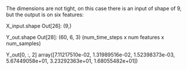 The dimensions are not tight, on this case there is an input of shape of 9, but the output is on six features:

X_input.shape
Out[26]: (9,)

Y_out.shape
Out[28]: (60, 6, 3)
(num_time_steps x num features x num_samples)

Y_out[0, :, 2]
array([7.11217510e-02, 1.31989516e-02, 1.52398373e-03, 5.67449058e+01, 3.23292363e+01, 1.68055482e+01])

